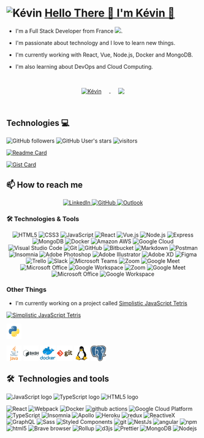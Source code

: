 <h1>
    <img align="rigth" src="https://github.com/KevOneRedOne/KevOneRedOne/blob/feature/readme_style/img/avatar-circle.png" alt="Kévin" height="40" />
    <a href="https://github.com/KevOneRedOne">Hello There 👋 I'm Kévin 🐺 </a>
</h1>
<!-- TODO: corriger le lien sur main -->


  - I'm a Full Stack Developer from France <img src="https://cdn-icons-png.flaticon.com/512/197/197560.png" width="13"/>. 
  
  - I'm passionate about technology and I love to learn new things. 
  
  - I'm currently working with React, Vue, Node.js, Docker and MongoDB. 
  
  - I'm also learning about DevOps and Cloud Computing.




<br>


<!-- <a href="https://github.com/KevOneRedOne">
    <img height="200" align="center" src="https://github.com/KevOneRedOne/KevOneRedOne/blob/feature/readme_style/img/avatar-circle.png" alt="Kévin Alves" />
</a> -->

<p align="center">
    <a href="https://github.com/KevOneRedOne" style="margin-right: 20px">
        <!-- <img height=200 align="center" src="https://github-readme-stats.vercel.app/api?username=kevoneredone&show_icons=true&theme=react" /> -->
        <img height="200" align="center" src="https://github.com/KevOneRedOne/KevOneRedOne/blob/feature/readme_style/img/avatar-circle.png" alt="Kévin" style="margin-right:20px" />
    </a>
    <a href="https://github.com/KevOneRedOne">
        <img height=200 align="center" src="https://github-readme-stats.vercel.app/api?username=kevoneredone&show_icons=true&theme=react" />
        <!-- <img height=200 align="center" src="https://github-readme-stats.vercel.app/api/top-langs?username=kevoneredone&layout=compact&langs_count=8&card_width=320&theme=react&hide=php,twig" /> -->
    </a>
</p>



<br>


## Technologies 💻








![GitHub followers](https://img.shields.io/github/followers/KevOneRedOne?style=social)
![GitHub User's stars](https://img.shields.io/github/stars/KevOneRedOne?style=social)
![visitors](https://visitor-badge.glitch.me/badge?page_id=kevoneredone)




    

[![Readme Card](https://github-readme-stats.vercel.app/api/pin/?username=anuraghazra&repo=github-readme-stats&theme=react)](https://github.com/anuraghazra/github-readme-stats)


[![Gist Card](https://github-readme-stats.vercel.app/api/gist?id=bbfce31e0217a3689c8d961a356cb10d)](https://gist.github.com/Yizack/bbfce31e0217a3689c8d961a356cb10d/)




<!--
- 🔭 I’m currently working on ...
- 🌱 I’m currently learning ...
- 👯 I’m looking to collaborate on ...
- 🤔 I’m looking for help with ...
- 💬 Ask me about ...
- 📫 How to reach me: ...
- 😄 Pronouns: ...
- ⚡ Fun fact: ...
-->


## 📫 How to reach me

<p align="center">
    <a href="https://www.linkedin.com/in/kévin-alves-7a96ba146">
        <img src="https://img.shields.io/badge/LinkedIn-0077B5?style=for-the-badge&logo=linkedin&logoColor=white" alt="LinkedIn" />
    </a>
    <a href="https://www.github.com/KevOneRedOne">
        <img src="https://img.shields.io/badge/GitHub-181717?style=for-the-badge&logo=github&logoColor=white" alt="GitHub" />
    </a>
    <a href="https://www.mailto:kevinalves@hotmail.fr">
        <img src="https://img.shields.io/badge/Outlook-0078D4?style=for-the-badge&logo=microsoft-outlook&logoColor=white" alt="Outlook" />
    </a>
</p>

### 🛠️ Technologies & Tools
<p align="center">
    <img src="https://img.shields.io/badge/HTML5-E34F26?style=for-the-badge&logo=html5&logoColor=white" alt="HTML5" />
    <img src="https://img.shields.io/badge/CSS3-1572B6?style=for-the-badge&logo=css3&logoColor=white" alt="CSS3" />
    <img src="https://img.shields.io/badge/JavaScript-F7DF1E?style=for-the-badge&logo=javascript&logoColor=black" alt="JavaScript" />
    <img src="https://img.shields.io/badge/React-61DAFB?style=for-the-badge&logo=react&logoColor=black" alt="React" />
    <img src="https://img.shields.io/badge/Vue.js-4FC08D?style=for-the-badge&logo=vue.js&logoColor=white" alt="Vue.js" />
    <img src="https://img.shields.io/badge/Node.js-339933?style=for-the-badge&logo=node.js&logoColor=white" alt="Node.js" />
    <img src="https://img.shields.io/badge/Express-000000?style=for-the-badge&logo=express&logoColor=white" alt="Express" />
    <img src="https://img.shields.io/badge/MongoDB-47A248?style=for-the-badge&logo=mongodb&logoColor=white" alt="MongoDB" />
    <img src="https://img.shields.io/badge/Docker-2496ED?style=for-the-badge&logo=docker&logoColor=white" alt="Docker" />
    <img src="https://img.shields.io/badge/Amazon AWS-232F3E?style=for-the-badge&logo=amazon-aws&logoColor=white" alt="Amazon AWS" />
    <img src="https://img.shields.io/badge/Google Cloud-4285F4?style=for-the-badge&logo=google-cloud&logoColor=white" alt="Google Cloud" />
    <img src="https://img.shields.io/badge/Visual Studio Code-007ACC?style=for-the-badge&logo=visual-studio-code&logoColor=white" alt="Visual Studio Code" />
    <img src="https://img.shields.io/badge/Git-F05032?style=for-the-badge&logo=git&logoColor=white" alt="Git" />
    <img src="https://img.shields.io/badge/GitHub-181717?style=for-the-badge&logo=github&logoColor=white" alt="GitHub" />
    <img src="https://img.shields.io/badge/Bitbucket-0052CC?style=for-the-badge&logo=bitbucket&logoColor=white" alt="Bitbucket" />
    <img src="https://img.shields.io/badge/Markdown-000000?style=for-the-badge&logo=markdown&logoColor=white" alt="Markdown" />
    <img src="https://img.shields.io/badge/Postman-FF6C37?style=for-the-badge&logo=postman&logoColor=white" alt="Postman" />
    <img src="https://img.shields.io/badge/Insomnia-5849BE?style=for-the-badge&logo=insomnia&logoColor=white" alt="Insomnia" />
    <img src="https://img.shields.io/badge/Adobe Photoshop-31A8FF?style=for-the-badge&logo=adobe-photoshop&logoColor=white" alt="Adobe Photoshop" />
    <img src="https://img.shields.io/badge/Adobe Illustrator-FF9A00?style=for-the-badge&logo=adobe-illustrator&logoColor=white" alt="Adobe Illustrator" />
    <img src="https://img.shields.io/badge/Adobe XD-FF61F6?style=for-the-badge&logo=adobe-xd&logoColor=white" alt="Adobe XD" />
    <img src="https://img.shields.io/badge/Figma-F24E1E?style=for-the-badge&logo=figma&logoColor=white" alt="Figma" />
    <img src="https://img.shields.io/badge/Trello-0079BF?style=for-the-badge&logo=trello&logoColor=white" alt="Trello" />
    <img src="https://img.shields.io/badge/Slack-4A154B?style=for-the-badge&logo=slack&logoColor=white" alt="Slack" />
    <img src="https://img.shields.io/badge/Microsoft Teams-6264A7?style=for-the-badge&logo=microsoft-teams&logoColor=white" alt="Microsoft Teams" />
    <img src="https://img.shields.io/badge/Zoom-2D8CFF?style=for-the-badge&logo=zoom&logoColor=white" alt="Zoom" />
    <img src="https://img.shields.io/badge/Google Meet-32A350?style=for-the-badge&logo=google-meet&logoColor=white" alt="Google Meet" />
    <img src="https://img.shields.io/badge/Microsoft Office-D83B01?style=for-the-badge&logo=microsoft-office&logoColor=white" alt="Microsoft Office" />
    <img src="https://img.shields.io/badge/Google Workspace-4285F4?style=for-the-badge&logo=google-workspace&logoColor=white" alt="Google Workspace" />
    <img src="https://img.shields.io/badge/Zoom-2D8CFF?style=for-the-badge&logo=zoom&logoColor=white" alt="Zoom" />
    <img src="https://img.shields.io/badge/Google Meet-32A350?style=for-the-badge&logo=google-meet&logoColor=white" alt="Google Meet" />
    <img src="https://img.shields.io/badge/Microsoft Office-D83B01?style=for-the-badge&logo=microsoft-office&logoColor=white" alt="Microsoft Office" />
    <img src="https://img.shields.io/badge/Google Workspace-4285F4?style=for-the-badge&logo=google-workspace&logoColor=white" alt="Google Workspace" />
</p>

### Other Things

- I'm currently working on a project called [Simplistic JavaScript Tetris](https://simplistic-javascript-tetris.netlify.app/)


[![Simplistic JavaScript Tetris](https://img.shields.io/badge/website-up-green?style=for-the-badge&logo=appveyor)](https://simplistic-javascript-tetris.netlify.app/)




  <code><img height="40" src="https://raw.githubusercontent.com/github/explore/80688e429a7d4ef2fca1e82350fe8e3517d3494d/topics/python/python.png"></code>

  <code><img height="40" src="https://raw.githubusercontent.com/github/explore/80688e429a7d4ef2fca1e82350fe8e3517d3494d/topics/java/java.png"></code>
  <code><img height="40" src="https://raw.githubusercontent.com/github/explore/80688e429a7d4ef2fca1e82350fe8e3517d3494d/topics/bash/bash.png"></code>
  <code><img height="40" src="https://raw.githubusercontent.com/github/explore/80688e429a7d4ef2fca1e82350fe8e3517d3494d/topics/docker/docker.png"></code>
  <code><img height="40" src="https://raw.githubusercontent.com/github/explore/80688e429a7d4ef2fca1e82350fe8e3517d3494d/topics/git/git.png"></code>
  <code><img height="40" src="https://raw.githubusercontent.com/github/explore/80688e429a7d4ef2fca1e82350fe8e3517d3494d/topics/linux/linux.png"></code>
  <code><img height="40" src="https://raw.githubusercontent.com/github/explore/80688e429a7d4ef2fca1e82350fe8e3517d3494d/topics/postgresql/postgresql.png"></code>


## 🛠  Technologies and tools

<a name="learning-now"></a>

<img src="https://img.shields.io/badge/JavaScript-282C34?logo=javascript&logoColor=F7DF1E" alt="JavaScript logo" title="JavaScript" height="25" />
<img src="https://img.shields.io/badge/TypeScript-282C34?logo=typescript&logoColor=3178C6" alt="TypeScript logo" title="TypeScript" height="25" />
<img src="https://img.shields.io/badge/HTML5-282C34?logo=html5&logoColor=E34F26" alt="HTML5 logo" title="HTML5" height="25" />

<p>
  <img alt="React" src="https://img.shields.io/badge/-React-45b8d8?style=flat-square&logo=react&logoColor=white" />
  <img alt="Webpack" src="https://img.shields.io/badge/-Webpack-8DD6F9?style=flat-square&logo=webpack&logoColor=white" /> 
  <img alt="Docker" src="https://img.shields.io/badge/-Docker-46a2f1?style=flat-square&logo=docker&logoColor=white" />
  <img alt="github actions" src="https://img.shields.io/badge/-Github_Actions-2088FF?style=flat-square&logo=github-actions&logoColor=white" />
  <img alt="Google Cloud Platform" src="https://img.shields.io/badge/-Google_Cloud_Platform-1a73e8?style=flat-square&logo=google-cloud&logoColor=white" />
  <img alt="TypeScript" src="https://img.shields.io/badge/-TypeScript-007ACC?style=flat-square&logo=typescript&logoColor=white" />
  <img alt="Insomnia" src="https://img.shields.io/badge/-Insomnia-5849BE?style=flat-square&logo=insomnia&logoColor=white" />
  <img alt="Apollo" src="https://img.shields.io/badge/-Apollo%20GraphQL-311C87?style=flat-square&logo=apollo-graphql&logoColor=white" />
  <img alt="Heroku" src="https://img.shields.io/badge/-Heroku-430098?style=flat-square&logo=heroku&logoColor=white" />
  <img alt="redux" src="https://img.shields.io/badge/-Redux-764ABC?style=flat-square&logo=redux&logoColor=white" />
  <img alt="ReactiveX" src="https://img.shields.io/badge/-RxJs-B7178C?style=flat-square&logo=reactivex&logoColor=white" />
  <img alt="GraphQL" src="https://img.shields.io/badge/-GraphQL-E10098?style=flat-square&logo=graphql&logoColor=white" />
  <img alt="Sass" src="https://img.shields.io/badge/-Sass-CC6699?style=flat-square&logo=sass&logoColor=white" />
  <img alt="Styled Components" src="https://img.shields.io/badge/-Styled_Components-db7092?style=flat-square&logo=styled-components&logoColor=white" />
  <img alt="git" src="https://img.shields.io/badge/-Git-F05032?style=flat-square&logo=git&logoColor=white" />
  <img alt="NestJs" src="https://img.shields.io/badge/-NestJs-ea2845?style=flat-square&logo=nestjs&logoColor=white" />
  <img alt="angular" src="https://img.shields.io/badge/-Angular-DD0031?style=flat-square&logo=angular&logoColor=white" />
  <img alt="npm" src="https://img.shields.io/badge/-NPM-CB3837?style=flat-square&logo=npm&logoColor=white" />
  <img alt="html5" src="https://img.shields.io/badge/-HTML5-E34F26?style=flat-square&logo=html5&logoColor=white" />
  <img alt="Brave browser" src="https://img.shields.io/badge/-Brave_Browser-FB542B?style=flat-square&logo=brave&logoColor=white" />
  <img alt="Rollup" src="https://img.shields.io/badge/-Rollup-EC4A3F?style=flat-square&logo=rollup.js&logoColor=white" />
  <img alt="d3js" src="https://img.shields.io/badge/-D3.js-F9A03C?style=flat-square&logo=d3.js&logoColor=white" />
  <img alt="Prettier" src="https://img.shields.io/badge/-Prettier-F7B93E?style=flat-square&logo=prettier&logoColor=white" />
  <img alt="MongoDB" src="https://img.shields.io/badge/-MongoDB-13aa52?style=flat-square&logo=mongodb&logoColor=white" />
  <img alt="Nodejs" src="https://img.shields.io/badge/-Nodejs-43853d?style=flat-square&logo=Node.js&logoColor=white" />
</p>